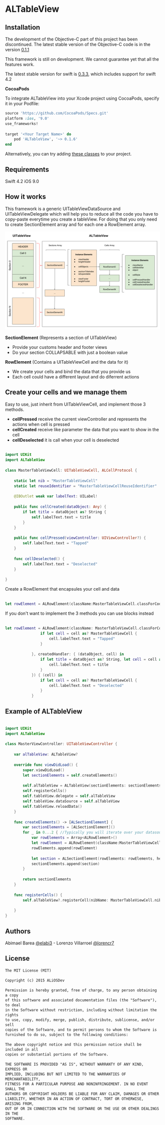 ALTableView
==============

Installation
--------

The development of the Objective-C part of this project has been discontinued. The latest stable version of the Objective-C code is in the version [0.1.1](https://github.com/ALiOSDev/ALTableView/tree/0.1.1)

This framework is still on development. We cannot guarantee yet that all the features work.

The latest stable version for swift is  [0.3.3](https://github.com/ALiOSDev/ALTableView/tree/0.3.3), which includes support for swift 4.2


**CocoaPods**

To integrate ALTableView into your Xcode project using CocoaPods, specify it in your Podfile:

```ruby
source 'https://github.com/CocoaPods/Specs.git'
platform :ios, '9.0'
use_frameworks!

target '<Your Target Name>' do
    pod 'ALTableView', '~> 0.1.6'
end
```

Alternatively, you can try adding [these classes](https://github.com/ALiOSDev/ALTableView/tree/master/ALTableViewSwift/ALTableView/ALTableView/ALTableViewClasses) to your project.

Requirements
--------

Swift 4.2
iOS 9.0

How it works
--------

This framework is a generic UITableViewDataSource and UITableViewDelegate which will help you to reduce all the code you have to copy-paste everytime you create a tableView. For doing that you only need to create  SectionElement array and for each one a RowElement array.

<img src="https://github.com/ALiOSDev/ALTableView/blob/master/screenshots/ALTableViewDiagram.png">

**SectionElement** (Represents a section of UITableView)
- Provide your customs header and footer views
- Do your section COLLAPSABLE with just a boolean value 

**RowElement** (Contains a UITableViewCell and the data for it)
- We create your cells and bind the data that you provide us 
- Each cell could have a different layout and do diferrent actions 

Create your cells and we manage them
--------

Easy to use, just inherit from UITableViewCell, and implement those 3 methods. 
- **cellPressed** receive the current viewController and represents the actions when cell is pressed
- **cellCreated** receive like parameter the data that you want to show in the cell
- **cellDeselected** it is call when your cell is deselected

```swift

import UIKit
import ALTableView

class MasterTableViewCell: UITableViewCell, ALCellProtocol {
    
    static let nib = "MasterTableViewCell"
    static let reuseIdentifier = "MasterTableViewCellReuseIdentifier"
    
    @IBOutlet weak var labelText: UILabel!
    
    public func cellCreated(dataObject: Any) {
        if let title = dataObject as? String {
            self.labelText.text = title
        }
    }
    
    public func cellPressed(viewController: UIViewController?) {
        self.labelText.text = "Tapped"
    }
    
    func cellDeselected() {
        self.labelText.text = "Deselected"
    }
    
}

```

Create a RowElement that encapsules your cell and data

```swift

let rowElement = ALRowElement(className:MasterTableViewCell.classForCoder(), identifier: MasterTableViewCell.reuseIdentifier, dataObject: "Cell text", estimateHeightMode: true)

```

If you don't want to implement the 3 methods you can use blocks instead

```swift

let rowElement = ALRowElement(className: MasterTableViewCell.classForCoder(), identifier: MasterTableViewCell.reuseIdentifier, dataObject: "Cell text", estimateHeightMode: true, pressedHandler: { (viewController, cell) in
                if let cell = cell as? MasterTableViewCell {
                    cell.labelText.text = "Tapped"
                }
                
            }, createdHandler: { (dataObject, cell) in
                if let title = dataObject as? String, let cell = cell as? MasterTableViewCell {
                    cell.labelText.text = title
                }
            }) { (cell) in
                if let cell = cell as? MasterTableViewCell {
                    cell.labelText.text = "Deselected"
                }
            }
```

Example of ALTableView
--------


```swift

import UIKit
import ALTableView

class MasterViewController: UITableViewController {
    
    var alTableView: ALTableView?
    
    override func viewDidLoad() {
        super.viewDidLoad()
        let sectionElements = self.createElements()
        
        self.alTableView = ALTableView(sectionElements: sectionElements, viewController: self, tableView: self.tableView)
        self.registerCells()
        self.tableView.delegate = self.alTableView
        self.tableView.dataSource = self.alTableView
        self.tableView.reloadData()
    }
    
    func createElements() -> [ALSectionElement] {
        var sectionElements = [ALSectionElement]()
        for _ in 0...2 { //Typically you will iterate over your datasource
            var rowElements = Array<ALRowElement>()
            let rowElement = ALRowElement(className:MasterTableViewCell.classForCoder(), identifier: MasterTableViewCell.reuseIdentifier, dataObject: "Cell text", estimateHeightMode: true)
            rowElements.append(rowElement)

            let section = ALSectionElement(rowElements: rowElements, headerElement: nil, footerElement: nil, isExpandable: true)
            sectionElements.append(section)
        }
        
        return sectionElements
    }
    
    func registerCells() {
        self.alTableView?.registerCell(nibName: MasterTableViewCell.nib, reuseIdentifier: MasterTableViewCell.reuseIdentifier)

    }
}

```

Authors
--------

Abimael Barea [@elabi3](https://github.com/elabi3) - 
Lorenzo Villarroel [@lorencr7](https://github.com/lorencr7) 

License
-------

	The MIT License (MIT)

	Copyright (c) 2015 ALiOSDev

	Permission is hereby granted, free of charge, to any person obtaining a copy
	of this software and associated documentation files (the "Software"), to deal
	in the Software without restriction, including without limitation the rights
	to use, copy, modify, merge, publish, distribute, sublicense, and/or sell
	copies of the Software, and to permit persons to whom the Software is
	furnished to do so, subject to the following conditions:

	The above copyright notice and this permission notice shall be included in all
	copies or substantial portions of the Software.

	THE SOFTWARE IS PROVIDED "AS IS", WITHOUT WARRANTY OF ANY KIND, EXPRESS OR
	IMPLIED, INCLUDING BUT NOT LIMITED TO THE WARRANTIES OF MERCHANTABILITY,
	FITNESS FOR A PARTICULAR PURPOSE AND NONINFRINGEMENT. IN NO EVENT SHALL THE
	AUTHORS OR COPYRIGHT HOLDERS BE LIABLE FOR ANY CLAIM, DAMAGES OR OTHER
	LIABILITY, WHETHER IN AN ACTION OF CONTRACT, TORT OR OTHERWISE, ARISING FROM,
	OUT OF OR IN CONNECTION WITH THE SOFTWARE OR THE USE OR OTHER DEALINGS IN THE
	SOFTWARE.


